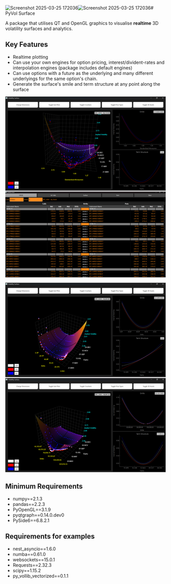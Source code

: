 <img width="959" alt="Screenshot 2025-03-25 172036" src="https://github.com/user-attachments/assets/74b6a96d-2b9d-47de-99e8-d5aab894d895" /><img width="959" alt="Screenshot 2025-03-25 172036" src="https://github.com/user-attachments/assets/47fec682-f58d-4386-9124-851f52be26ac" /># PyVol Surface

A package that utilises QT and OpenGL graphics to visualise **realtime** 3D volatility surfaces and analytics.

Key Features
-------------
- Realtime plotting
- Can use your own engines for option pricing, interest/divident-rates and interpolation engines (package includes default engines)
- Can use options with a future as the underlying and many different underlyings for the same option's chain.
- Generate the surface's smile and term structure at any point along the surface

![alt text](surface_screenshots/Screenshot%202025-03-20%20140758.png)
![alt_text](https://github.com/ted-love/py_vol_surface/blob/main/surface_screenshots/Screenshot%202025-03-25%20172036.png)

![alt text](surface_screenshots/Screenshot%202025-03-20%20140241.png)
![alt text](surface_screenshots/Screenshot%202025-03-20%20140213.png)


Minimum Requirements
--------------------
* numpy==2.1.3
* pandas==2.2.3
* PyOpenGL==3.1.9
* pyqtgraph==0.14.0.dev0
* PySide6==6.8.2.1

Requirements for examples
-------------------------
* nest_asyncio==1.6.0
* numba==0.61.0
* websockets==15.0.1
* Requests==2.32.3
* scipy==1.15.2
* py_vollib_vectorized==0.1.1

